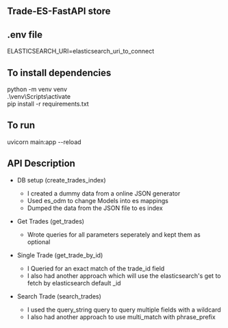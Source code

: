 ## Trade-ES-FastAPI store

## .env file

ELASTICSEARCH_URI=elasticsearch_uri_to_connect

## To install dependencies

python -m venv venv  
.\venv\Scripts\activate  
pip install -r requirements.txt

## To run

uvicorn main:app --reload

## API Description


- DB setup (create_trades_index)
    - I created a dummy data from a online JSON generator
    - Used es_odm to change Models into es mappings 
    - Dumped the data from the JSON file to es index
 
- Get Trades (get_trades)
    - Wrote queries for all parameters seperately and kept them as optional
  
- Single Trade (get_trade_by_id)
  - I Queried for an exact match of the trade_id field
  - I also had another approach which will use the elasticsearch's get to fetch by elasticsearch default _id

- Search Trade (search_trades)
    - I used the query_string query to query multiple fields with a wildcard
    - I also had another approach to use multi_match with phrase_prefix
